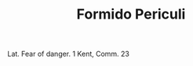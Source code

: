 ---
title: Formido Periculi
letter: F
permalink: "/definitions/bld-formido-periculi.html"
body: Lat. Fear of danger. 1 Kent, Comm. 23
published_at: '2018-07-07'
source: Black's Law Dictionary 2nd Ed (1910)
layout: post
---